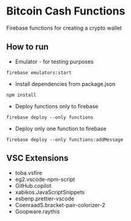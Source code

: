# Bitcoin Cash Functions
Firebase functions for creating a crypto wallet

## How to run
- Emulator - for testing purposes
```
firebase emulators:start
```

- Install dependencies from package.json
```
npm install
```

- Deploy functions only to firebase
```
firebase deploy --only functions
```

- Deploy only one function to firebase
```
firebase deploy --only functions:addMessage
```

## VSC Extensions
- toba.vsfire
- eg2.vscode-npm-script
- GitHub.copilot
- xabikos.JavaScriptSnippets
- esbenp.prettier-vscode
- CoenraadS.bracket-pair-colorizer-2
- Goopware.raythis